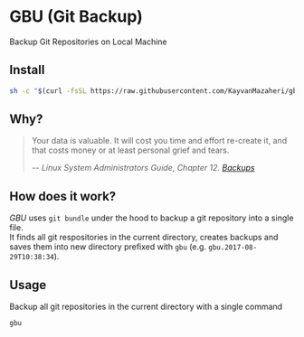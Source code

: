 # GBU (Git Backup)
Backup Git Repositories on Local Machine

## Install

```bash
sh -c "$(curl -fsSL https://raw.githubusercontent.com/KayvanMazaheri/gbu/master/install.sh)"
```

## Why?
> Your data is valuable. It will cost you time and effort re-create it, and that costs money or at least personal grief and tears.
>
> -- <cite>Linux System Administrators Guide, Chapter 12. [Backups][1]</cite>



## How does it work?
_GBU_ uses `git bundle` under the hood to backup a git repository into a single file.  
It finds all git respositories in the current directory, creates backups and saves them into new directory prefixed with `gbu` (e.g. `gbu.2017-08-29T10:38:34`).

## Usage

Backup all git repositories in the current directory with a single command

```bash
gbu
```


[1]:http://www.tldp.org/LDP/sag/html/backups.html
